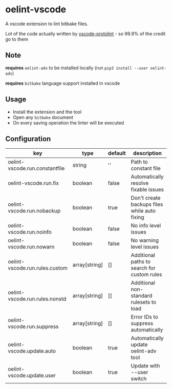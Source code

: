 # oelint-vscode

A vscode extension to lint bitbake files.

Lot of the code actually written by [vscode-protolint](https://github.com/plexsystems/vscode-protolint) -
so 99.9% of the credit go to them

## Note

**requires** `oelint-adv` to be installed locally (run `pip3 install --user oelint-adv`)

**requires** `bitbake` language support installed in vscode

## Usage

- Install the extension and the tool
- Open any `bitbake` document
- On every saving operation the linter will be executed

## Configuration

| key                            | type          | default | description                                  |
| ------------------------------ | ------------- | ------- | -------------------------------------------- |
| oelint-vscode.run.constantfile | string        | ''      | Path to constant file                        |
| oelint-vscode.run.fix          | boolean       | false   | Automatically resolve fixable issues         |
| oelint-vscode.run.nobackup     | boolean       | true    | Don't create backups files while auto fixing |
| oelint-vscode.run.noinfo       | boolean       | false   | No info level issues                         |
| oelint-vscode.run.nowarn       | boolean       | false   | No warning level issues                      |
| oelint-vscode.run.rules.custom | array[string] | []      | Additional paths to search for custom rules  |
| oelint-vscode.run.rules.nonstd | array[string] | []      | Additional non-standard rulesets to load     |
| oelint-vscode.run.suppress     | array[string] | []      | Error IDs to suppress automatically          |
| oelint-vscode.update.auto      | boolean       | true    | Automatically update oelint-adv tool         |
| oelint-vscode.update.user      | boolean       | true    | Update with --user switch                    |
